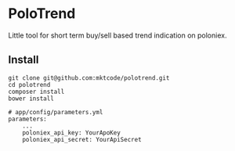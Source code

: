 # PoloTrend

Little tool for short term buy/sell based trend indication on poloniex.


## Install

    git clone git@github.com:mktcode/polotrend.git
    cd polotrend
    composer install
    bower install

    # app/config/parameters.yml
    parameters:
        ...
        poloniex_api_key: YourApoKey
        poloniex_api_secret: YourApiSecret